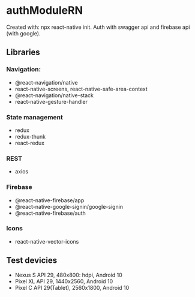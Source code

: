 # authModuleRN
Created with: npx react-native init. Auth with swagger api and firebase api (with google). 
## Libraries
### Navigation:
- @react-navigation/native
- react-native-screens, react-native-safe-area-context
- @react-navigation/native-stack
- react-native-gesture-handler
### State management
- redux
- redux-thunk
- react-redux
### REST
- axios
### Firebase
- @react-native-firebase/app
- @react-native-google-signin/google-signin
- @react-native-firebase/auth
### Icons
- react-native-vector-icons
## Test devicies
- Nexus S API 29, 480x800: hdpi, Android 10
- Pixel XL API 29, 1440x2560, Android 10
- Pixel C API 29(Tablet),  2560x1800, Android 10
